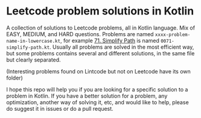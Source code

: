 # Leetcode problem solutions in Kotlin

A collection of solutions to Leetcode problems, all in Kotlin language. Mix of EASY, MEDIUM, and HARD questions. Problems are named `xxxx-problem-name-in-lowercase.kt`, for example [71. Simplify Path](https://leetcode.com/problems/simplify-path/) is named `0071-simplify-path.kt`. Usually all problems are solved in the most efficient way, but some problems contains several and different solutions, in the same file but clearly separated.

(Interesting problems found on Lintcode but not on Leetcode have its own folder)

I hope this repo will help you if you are looking for a specific solution to a problem in Kotlin. If you have a better solution for a problem, any optimization, another way of solving it, etc,  and would like to help, please do suggest it in issues or do a pull request.
